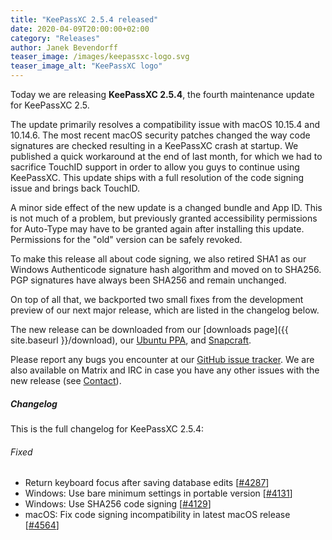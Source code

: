 ```yaml
---
title: "KeePassXC 2.5.4 released"
date: 2020-04-09T20:00:00+02:00
category: "Releases"
author: Janek Bevendorff
teaser_image: /images/keepassxc-logo.svg
teaser_image_alt: "KeePassXC logo"
---
```


Today we are releasing **KeePassXC 2.5.4**, the fourth maintenance update for KeePassXC 2.5.

The update primarily resolves a compatibility issue with macOS 10.15.4 and 10.14.6. The most recent
macOS security patches changed the way code signatures are checked resulting in a KeePassXC crash at
startup. We published a quick workaround at the end of last month, for which we had to sacrifice
TouchID support in order to allow you guys to continue using KeePassXC. This update ships with a full
resolution of the code signing issue and brings back TouchID.

<!--more-->

A minor side effect of the new update is a changed bundle and App ID. This is not much of a
problem, but previously granted accessibility permissions for Auto-Type may have to be granted
again after installing this update. Permissions for the "old" version can be safely revoked.

To make this release all about code signing, we also retired SHA1 as our Windows Authenticode
signature hash algorithm and moved on to SHA256. PGP signatures have always been SHA256 and
remain unchanged.

On top of all that, we backported two small fixes from the development preview of our next
major release, which are listed in the changelog below.

The new release can be downloaded from our
[downloads page]({{ site.baseurl }}/download), our
[Ubuntu PPA](https://launchpad.net/~phoerious/+archive/ubuntu/keepassxc/),
and [Snapcraft](https://snapcraft.io/keepassxc/).

Please report any bugs you encounter at our [GitHub issue tracker](https://github.com/keepassxreboot/keepassxc/issues).
We are also available on Matrix and IRC in case you have any other issues with the new release
(see [Contact](/team/#contact)).

<h5 id="changelog" style="clear: left">Changelog</h5>

This is the full changelog for KeePassXC 2.5.4:

<h6>Fixed</h6>

- Return keyboard focus after saving database edits [[#4287](https://github.com/keepassxreboot/keepassxc/pull/4287)]
- Windows: Use bare minimum settings in portable version [[#4131](https://github.com/keepassxreboot/keepassxc/pull/4131)]
- Windows: Use SHA256 code signing [[#4129](https://github.com/keepassxreboot/keepassxc/pull/4129)]
- macOS: Fix code signing incompatibility in latest macOS release [[#4564](https://github.com/keepassxreboot/keepassxc/pull/4564)]
